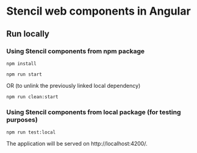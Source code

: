 # Stencil web components in Angular 

## Run locally

### Using Stencil components from npm package

 ```npm install```


 ```npm run start``` 
 
 OR (to unlink the previously linked local dependency)

 ```npm run clean:start```


### Using Stencil components from local package (for testing purposes)

 ```npm run test:local```

 The application will be served on http://localhost:4200/.
